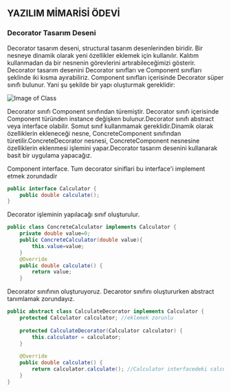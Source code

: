 ## YAZILIM MİMARİSİ ÖDEVİ
### Decorator Tasarım Deseni
Decorator tasarım deseni, structural tasarım desenlerinden biridir. Bir nesneye dinamik olarak yeni özellikler eklemek için kullanılır. Kalıtım kullanmadan da bir nesnenin görevlerini artırabileceğimizi gösterir.
Decorator tasarım desenini Decorator sınıfları ve Component sınıfları şeklinde iki kısma ayırabiliriz. Component sınıfları içerisinde Decorator süper sınıfı bulunur. Yani şu şekilde bir yapı oluşturmak gereklidir:

![Image of Class](https://github.com/safakerer/yazilimMimarisiOdev/blob/master/Decarotor%C5%9Eablon.png)

Decorator sınıfı Component sınıfından türemiştir. Decorator sınıfı içerisinde Component türünden instance değişken bulunur.Decorator sınıfı abstract veya interface olabilir. Somut sınıf kullanmamak gereklidir.Dinamik olarak özelliklerin ekleneceği nesne, ConcreteComponent sınıfından türetilir.ConcreteDecorator nesnesi, ConcreteComponent nesnesine özelliklerin eklenmesi işlemini yapar.Decorator tasarım desenini kullanarak basit bir uygulama yapacağız.

 Component interface. Tum decorator siniflari bu interface'i implement etmek zorundadir
```java
public interface Calculator {
    public double calculate();
}
```

Decorator işleminin yapılacağı sınıf oluşturulur.
```java
public class ConcreteCalculator implements Calculator {
    private double value=0;
    public ConcreteCalculator(double value){
        this.value=value;
    }
    @Override
    public double calculate() {
        return value;
    }
```

Decorator sınıfının oluşturuyoruz. Decarotor sınıfını oluştururken abstract tanımlamak zorundayız.
```java
public abstract class CalculateDecorator implements Calculator {
    protected Calculator calculator; //eklemek zorunlu
  
    protected CalculateDecorator(Calculator calculator) {
        this.calculator = calculator;
    }
  
    @Override
    public double calculate() {
        return calculator.calculate(); //Calculator interfacedeki calculate metodunu cagirmasi zorunlu
    }
}
```
